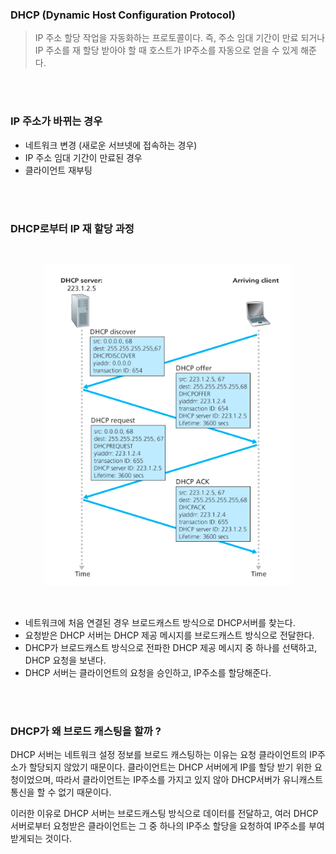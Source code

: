### DHCP (Dynamic Host Configuration Protocol)
> IP 주소 할당 작업을 자동화하는 프로토콜이다.
> 즉, 주소 임대 기간이 만료 되거나 IP 주소를 재 할당 받아야 할 때 호스트가 IP주소를 자동으로 얻을 수 있게 해준다.

<br><br>

### IP 주소가 바뀌는 경우
- 네트워크 변경 (새로운 서브넷에 접속하는 경우)
- IP 주소 임대 기간이 만료된 경우
- 클라이언트 재부팅

<br><br>
### DHCP로부터 IP 재 할당 과정
<br>
<p align="center">
    <img src="resources/img.png"></img>
</p>

<br>

- 네트워크에 처음 연결된 경우 브로드캐스트 방식으로 DHCP서버를 찾는다.
- 요청받은 DHCP 서버는 DHCP 제공 메시지를 브로드캐스트 방식으로 전달한다.
- DHCP가 브로드캐스트 방식으로 전파한 DHCP 제공 메시지 중 하나를 선택하고, DHCP 요청을 보낸다.
- DHCP 서버는 클라이언트의 요청을 승인하고, IP주소를 할당해준다. 


<br><br>

### DHCP가 왜 브로드 캐스팅을 할까 ?
DHCP 서버는 네트워크 설정 정보를 브로드 캐스팅하는 이유는 요청 클라이언트의 IP주소가 할당되지 않았기 때문이다.
클라이언트는 DHCP 서버에게 IP를 할당 받기 위한 요청이었으며, 따라서 클라이언트는 IP주소를 가지고 있지 않아 DHCP서버가 유니캐스트
통신을 할 수 없기 때문이다.

이러한 이유로 DHCP 서버는 브로드캐스팅 방식으로 데이터를 전달하고, 여러 DHCP 서버로부터 요청받은 클라이언트는 그 중 하나의 IP주소 할당을 요청하여
IP주소를 부여받게되는 것이다.